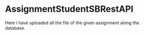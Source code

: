 # AssignmentStudentSBRestAPI

Here i have uploaded all the file of the given assignment along the database.
